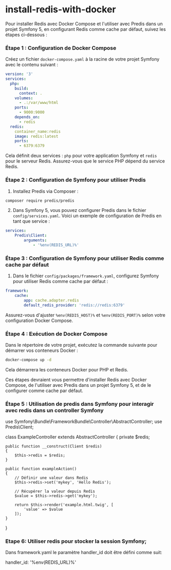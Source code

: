 # install-redis-with-docker
Pour installer Redis avec Docker Compose et l'utiliser avec Predis dans un projet Symfony 5, en configurant Redis comme cache par défaut, suivez les étapes ci-dessous :

### Étape 1 : Configuration de Docker Compose

Créez un fichier `docker-compose.yaml` à la racine de votre projet Symfony avec le contenu suivant :

```yaml
version: '3'
services:
  php:
    build:
      context: .
    volumes:
      - .:/var/www/html
    ports:
      - 9000:9000
    depends_on:
      - redis
  redis:
    container_name:redis
    image: redis:latest
    ports:
      - 6379:6379
```

Cela définit deux services : `php` pour votre application Symfony et `redis` pour le serveur Redis. Assurez-vous que le service PHP dépend du service Redis.

### Étape 2 : Configuration de Symfony pour utiliser Predis

1. Installez Predis via Composer :

```bash
composer require predis/predis
```

2. Dans Symfony 5, vous pouvez configurer Predis dans le fichier `config/services.yaml`. Voici un exemple de configuration de Predis en tant que service :

```yaml
services:
    Predis\Client:
        arguments:
            - '%env(REDIS_URL)%'
```

### Étape 3 : Configuration de Symfony pour utiliser Redis comme cache par défaut

1. Dans le fichier `config/packages/framework.yaml`, configurez Symfony pour utiliser Redis comme cache par défaut :

```yaml
framework:
    cache:
        app: cache.adapter.redis
        default_redis_provider: 'redis://redis:6379'
```

Assurez-vous d'ajuster `%env(REDIS_HOST)%` et `%env(REDIS_PORT)%` selon votre configuration Docker Compose.

### Étape 4 : Exécution de Docker Compose

Dans le répertoire de votre projet, exécutez la commande suivante pour démarrer vos conteneurs Docker :

```bash
docker-compose up -d
```

Cela démarrera les conteneurs Docker pour PHP et Redis.

Ces étapes devraient vous permettre d'installer Redis avec Docker Compose, de l'utiliser avec Predis dans un projet Symfony 5, et de le configurer comme cache par défaut.

### Étape 5 : Utilisation de predis dans Symfony pour interagir avec redis dans un controller Symfony

use Symfony\Bundle\FrameworkBundle\Controller\AbstractController;
use Predis\Client;

class ExampleController extends AbstractController
{
    private $redis;

    public function __construct(Client $redis)
    {
        $this->redis = $redis;
    }

    public function exampleAction()
    {
        // Définir une valeur dans Redis
        $this->redis->set('mykey', 'Hello Redis');

        // Récupérer la valeur depuis Redis
        $value = $this->redis->get('mykey');

        return $this->render('example.html.twig', [
            'value' => $value
        ]);
    }
}

### Etape 6: Utiliser redis pour stocker la session Symfony;
Dans framework.yaml le paramètre handler_id doit être défini comme suit:

handler_id: '%env(REDIS_URL)%'
       

